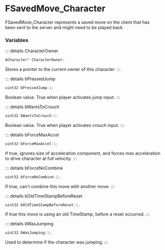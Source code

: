 # FSavedMove_Character

FSavedMove_Character represents a saved move on the client that has been sent to the server and might need to be played back.

### Variables

::: details CharacterOwner
```cpp
ACharacter* CharacterOwner;
```

Stores a pointer to the current owner of this character.
:::

::: details bPressedJump
```cpp
uint32 bPressedJump:1;
```

Boolean value. True when player activates jump input.
:::

::: details bWantsToCrouch
```cpp
uint32 bWantsToCrouch:1;
```

Boolean value. True when player activates crouch input.
:::

::: details bForceMaxAccel
```cpp
uint32 bForceMaxAccel:1;
```

If true, ignores size of acceleration component, and forces max acceleration to drive character at full velocity.
:::

::: details bForceNoCombine
```cpp
uint32 bForceNoCombine:1;
```

If true, can't combine this move with another move.
:::

::: details bOldTimeStampBeforeReset
```cpp
uint32 bOldTimeStampBeforeReset:1;
```

If true this move is using an old TimeStamp, before a reset occurred.
:::

::: details bWasJumping
```cpp
uint32 bWasJumping:1;
```

Used to determine if the character was jumping.
:::
